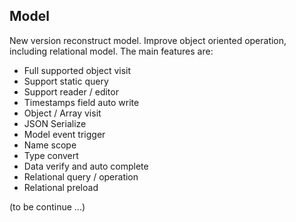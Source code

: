 ## Model 

New version reconstruct model. Improve object oriented operation, including relational model.
The main features are:

- Full supported object visit 
- Support static query
- Support reader / editor
- Timestamps field auto write 
- Object / Array visit 
- JSON Serialize
- Model event trigger
- Name scope
- Type convert 
- Data verify and auto complete 
- Relational query / operation 
- Relational preload

(to be continue ...)